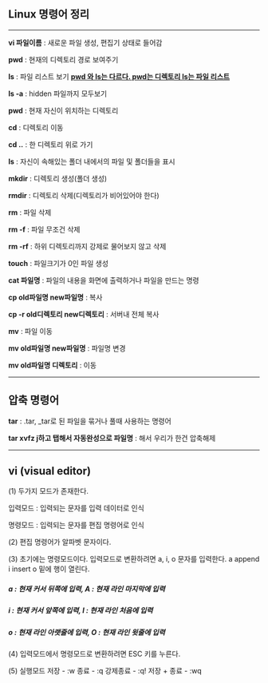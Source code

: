 ## Linux 명령어 정리  

---

**vi 파일이름** : 새로운 파일 생성, 편집기 상태로 들어감

**pwd** : 현재의 디렉토리 경로 보여주기

**ls** : 파일 리스트 보기	<u>**pwd 와 ls는 다르다. pwd는 디렉토리 ls는 파일 리스트**</u>

**ls -a** : hidden 파일까지 모두보기

**pwd** : 현재 자신이 위치하는 디렉토리

**cd** : 디렉토리 이동

**cd ..** : 한 디렉토리 위로 가기

**ls** : 자신이 속해있는 폴더 내에서의 파일 및 폴더들을 표시

**mkdir** : 디렉토리 생성(폴더 생성)

**rmdir** : 디렉토리 삭제(디렉토리가 비어있어야 한다)

**rm** : 파일 삭제 

**rm -f** : 파일 무조건 삭제

**rm -rf** : 하위 디렉토리까지 강제로 물어보지 않고 삭제 

**touch** : 파일크기가 0인 파일 생성

**cat 파일명** : 파일의 내용을 화면에 출력하거나 파일을 만드는 명령

**cp old파일명 new파일명** : 복사

**cp -r old디렉토리 new디렉토리** : 서버내 전체 복사

**mv** : 파일 이동

**mv old파일명 new파일명** : 파일명 변경

**mv old파일명 디렉토리** : 이동

---

## 압축 명령어

**tar** : .tar, _tar로 된 파일을 묶거나 풀때 사용하는 명령어

**tar xvfz j하고 탭해서 자동완성으로 파일명** : 해서 우리가 한건 압축해제 

---

## vi (visual editor)  

(1) 두가지 모드가 존재한다.

입력모드 : 입력되는 문자를 입력 데이터로 인식

명령모드 : 입력되는 문자를 편집 명령어로 인식 

(2) 편집 명령어가 알파벳 문자이다. 

(3) 초기에는 명령모드이다. 입력모드로 변환하려면 a, i, o 문자를 입력한다.    a append i insert o 밑에 행이 열린다. 

##### a : 현재 커서 뒤쪽에 입력, A : 현재 라인 마지막에 입력

##### i : 현재 커서 앞쪽에 입력, I : 현재 라인 처음에 입력

##### o : 현재 라인 아랫줄에 입력, O : 현재 라인 윗줄에 입력

(4) 입력모드에서 명령모드로 변환하려면 ESC 키를 누른다. 

(5) 실행모드  저장 - :w    종료 - :q   강제종료 - :q!   저장 + 종료 - :wq



